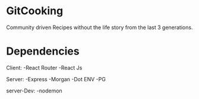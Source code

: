 # GitCooking
Community driven Recipes without the life story from the last 3 generations.



# Dependencies
Client:
-React Router
-React Js


Server:
-Express
-Morgan
-Dot ENV
-PG

server-Dev:
-nodemon
